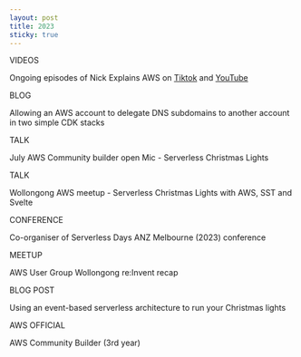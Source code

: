 ```yaml
---
layout: post
title: 2023
sticky: true
---
```


VIDEOS

Ongoing episodes of Nick Explains AWS on [Tiktok](https://www.tiktok.com/@nickexplainsaws/) and [YouTube](https://www.youtube.com/@nickexplainsaws)

BLOG

Allowing an AWS account to delegate DNS subdomains to another account in two simple CDK stacks

TALK 

July AWS Community builder open Mic - Serverless Christmas Lights

TALK

Wollongong AWS meetup - Serverless Christmas Lights with AWS, SST and Svelte

CONFERENCE

Co-organiser of Serverless Days ANZ Melbourne (2023) conference

MEETUP

AWS User Group Wollongong re:Invent recap

BLOG POST

Using an event-based serverless architecture to run your Christmas lights

AWS OFFICIAL

AWS Community Builder (3rd year)

